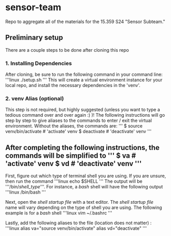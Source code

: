 # sensor-team
Repo to aggregate all of the materials for the 15.359 S24 "Sensor Subteam." 

## Preliminary setup
There are a couple steps to be done after cloning this repo

### 1. Installing Dependencies
After cloning, be sure to run the following command in your command line:
'''linux
./setup.sh
'''
This will create a virtual environment instance for your local repo, and install the necessary dependencies in the 'venv'.

### 2. venv Alias (optional)
This step is not required, but highly suggested (unless you want to type a tedious command over and over again :) )! The following instructions will go step by step to give aliases to the commands to enter / exit the virtual environment. Without the aliases, the commands are:
'''
$ source venv/bin/activate  # 'activate' venv
$ deactivate                # 'deactivate' venv
'''

After completing the following instructions, the commands will be simplified to
'''
$ va                        # 'activate' venv
$ vd                        # 'deactivate' venv
'''
---
First, figure out which type of terminal shell you are using. If you are unsure, then run the command 
'''linux
echo $SHELL
'''
The output will be '''/bin/_shell_type_'''. For instance, a *bash* shell will have the following output
'''linux
/bin/bash
'''

Next, open the *shell startup file* with a text editor. The *shell startup file* name will vary depending on the type of shell you are using. The following example is for a *bash* shell
'''linux
vim ~/.bashrc
'''

Lastly, add the following aliases to the file (location does not matter) :
'''linux
alias va="source venv/bin/activate"
alias vd="deactivate"
'''
